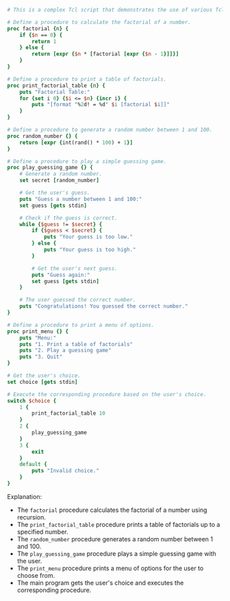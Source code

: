```tcl
# This is a complex Tcl script that demonstrates the use of various Tcl features.

# Define a procedure to calculate the factorial of a number.
proc factorial {n} {
    if {$n == 0} {
        return 1
    } else {
        return [expr {$n * [factorial [expr {$n - 1}]]}]
    }
}

# Define a procedure to print a table of factorials.
proc print_factorial_table {n} {
    puts "Factorial Table:"
    for {set i 0} {$i <= $n} {incr i} {
        puts "[format "%2d! = %d" $i [factorial $i]]"
    }
}

# Define a procedure to generate a random number between 1 and 100.
proc random_number {} {
    return [expr {int(rand() * 100) + 1}]
}

# Define a procedure to play a simple guessing game.
proc play_guessing_game {} {
    # Generate a random number.
    set secret [random_number]

    # Get the user's guess.
    puts "Guess a number between 1 and 100:"
    set guess [gets stdin]

    # Check if the guess is correct.
    while {$guess != $secret} {
        if {$guess < $secret} {
            puts "Your guess is too low."
        } else {
            puts "Your guess is too high."
        }

        # Get the user's next guess.
        puts "Guess again:"
        set guess [gets stdin]
    }

    # The user guessed the correct number.
    puts "Congratulations! You guessed the correct number."
}

# Define a procedure to print a menu of options.
proc print_menu {} {
    puts "Menu:"
    puts "1. Print a table of factorials"
    puts "2. Play a guessing game"
    puts "3. Quit"
}

# Get the user's choice.
set choice [gets stdin]

# Execute the corresponding procedure based on the user's choice.
switch $choice {
    1 {
        print_factorial_table 10
    }
    2 {
        play_guessing_game
    }
    3 {
        exit
    }
    default {
        puts "Invalid choice."
    }
}
```

Explanation:

* The `factorial` procedure calculates the factorial of a number using recursion.
* The `print_factorial_table` procedure prints a table of factorials up to a specified number.
* The `random_number` procedure generates a random number between 1 and 100.
* The `play_guessing_game` procedure plays a simple guessing game with the user.
* The `print_menu` procedure prints a menu of options for the user to choose from.
* The main program gets the user's choice and executes the corresponding procedure.